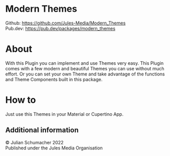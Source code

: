 <!-- 
This README describes the package. If you publish this package to pub.dev,
this README's contents appear on the landing page for your package.

For information about how to write a good package README, see the guide for
[writing package pages](https://dart.dev/guides/libraries/writing-package-pages). 

For general information about developing packages, see the Dart guide for
[creating packages](https://dart.dev/guides/libraries/create-library-packages)
and the Flutter guide for
[developing packages and plugins](https://flutter.dev/developing-packages). 
-->


# Modern Themes

Github: https://github.com/Jules-Media/Modern_Themes \
Pub.dev: https://pub.dev/packages/modern_themes

# About

With this Plugin you can implement and use Themes very easy.
This Plugin comes with a few modern and beautiful Themes you can use without much effort. Or you can set your own Theme and take advantage of the functions and Theme Components built in this package.


# How to
Just use this Themes in your Material or Cupertino App.


## Additional information

© Julian Schumacher 2022 \
Published under the Jules Media Organisation
